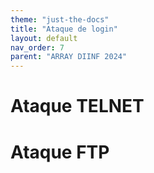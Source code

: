 ```yaml
---
theme: "just-the-docs"
title: "Ataque de login"
layout: default
nav_order: 7
parent: "ARRAY DIINF 2024"
---
```

# Ataque TELNET
# Ataque FTP
